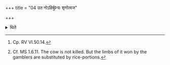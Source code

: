 +++
title = "04 उत नोऽहिर्बुÞयः शृणोत्वज"

+++

<details><summary>थिते</summary>

4. Having said uta no'hir budhnyaḥ śrṇotu...[^1] giving a hundred dice to the sacrificer, he says (to the gamblers) “Do you gamble away the cow for the sake of rice-grains; without killing (the cow) divide its limbs”. [^3]  


[^1]: Cp. RV VI.50.14.  

[^2]: Cf. MS I.6.11.  

[^3]: Cf. MS 1.6.11. The cow is not killed. But the limbs of it won by the gamblers are substituted by rice-portions.
</details>
